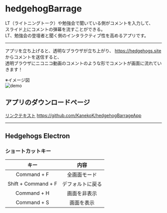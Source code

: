 # hedgehogBarrage

LT（ライトニングトーク）や勉強会で聞いている側がコメントを入力して、  
スライド上にコメントの弾幕を流すことができる。  
LT、勉強会の登壇者と聞く側のインタラクティブ性を高めるアプリです。

***

アプリを立ち上げると、透明なブラウザが立ち上がり、 https://hedgehogs.site からコメントを送信すると、  
透明ブラウザにニコニコ動画のコメントのような形でコメントが画面に流れていきます！  

※イメージ図  
![demo](https://raw.githubusercontent.com/wiki/KanekoK/hedgehogBarrage/img/hedgehogs.gif)

## アプリのダウンロードページ

<a href="http://hedgehogs.site/HedgehogsBarrage/" download>リンクテキスト</a>
https://github.com/KanekoK/hedgehogBarrageApp

***

## Hedgehogs Electron
### ショートカットキー
| キー | 内容 | 
|:----:|:----:|
|  Command + F | 全画面モード |
| Shift + Command + F | デフォルトに戻る |
| Command + H | 画面を非表示 |
| Command + S | 画面を表示 |

